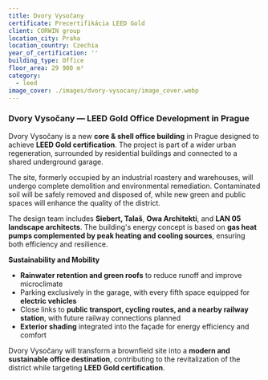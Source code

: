 ```yaml
---
title: Dvory Vysočany
certificate: Precertifikácia LEED Gold
client: CORWIN group
location_city: Praha
location_country: Czechia
year_of_certification: ''
building_type: Office
floor_area: 29 900 m²
category:
  - leed
image_cover: ./images/dvory-vysocany/image_cover.webp
---
```


### Dvory Vysočany — LEED Gold Office Development in Prague

Dvory Vysočany is a new **core & shell office building** in Prague designed to achieve **LEED Gold certification**. The project is part of a wider urban regeneration, surrounded by residential buildings and connected to a shared underground garage.

The site, formerly occupied by an industrial roastery and warehouses, will undergo complete demolition and environmental remediation. Contaminated soil will be safely removed and disposed of, while new green and public spaces will enhance the quality of the district.

The design team includes **Siebert, Talaš**, **Owa Architekti**, and **LAN 05 landscape architects**. The building's energy concept is based on **gas heat pumps complemented by peak heating and cooling sources**, ensuring both efficiency and resilience.

**Sustainability and Mobility**

- **Rainwater retention and green roofs** to reduce runoff and improve microclimate
- Parking exclusively in the garage, with every fifth space equipped for **electric vehicles**
- Close links to **public transport, cycling routes, and a nearby railway station**, with future railway connections planned
- **Exterior shading** integrated into the façade for energy efficiency and comfort

Dvory Vysočany will transform a brownfield site into a **modern and sustainable office destination**, contributing to the revitalization of the district while targeting **LEED Gold certification**.
